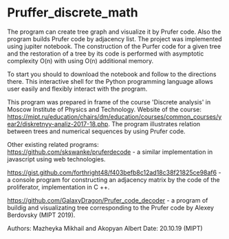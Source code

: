 # Pruffer_discrete_math


The program can create tree graph and visualize it by Prufer code. Also the program builds Prufer code by adjacency list. The project was implemented using jupiter notebook. The construction of the Puгfer code for a given tree and the restoration of a tree by its code is performed with asymptotic complexity O(n) with using O(n) additional memory.

To start you should to download the notebook and follow to the directions there. This interactive shell for the Python programming language allows user easily and flexibly interact with the program.

This program was prepared in frame of the course 'Discrete analysis' in Moscow Institute of Physics and Technology. Website of the course: https://mipt.ru/education/chairs/dm/education/courses/common_courses/year2/diskretnyy-analiz-2017-18.php. The program illustrates relation between trees and numerical sequences by using Prufer code.

Other existing related programs: https://github.com/skswanke/pruferdecode - a similar implementation in javascript using web technologies.

https://gist.github.com/forthright48/f403befb8c12ad18c38f21825ce98af6 - a console program for constructing an adjacency matrix by the code of the proliferator, implementation in C ++.

https://github.com/GalaxyDragon/Prufer_code_decoder - a program of buildig and visualizating tree corresponding to the Prufer code by Alexey Berdovsky (MIPT 2019).

Authors: Mazheyka Mikhail and Akopyan Albert Date: 20.10.19 (MIPT)

